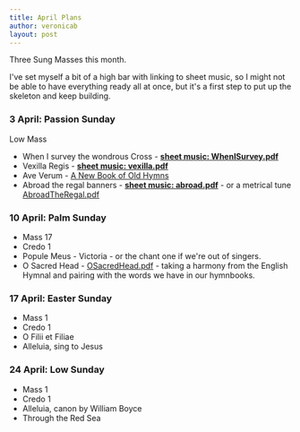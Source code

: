 ```yaml
---
title: April Plans
author: veronicab
layout: post
---
```


Three Sung Masses this month.

I've set myself a bit of a high bar with linking to sheet music, so I might not be able to have everything ready all at once, but it's a first step to put up the skeleton and keep building.

### 3 April: Passion Sunday

Low Mass

* When I survey the wondrous Cross - [**sheet music: WhenISurvey.pdf**](/pdf/hymns/WhenISurvey.pdf)
* Vexilla Regis - [**sheet music: vexilla.pdf**](/pdf/chant/vexilla.pdf)
* Ave Verum - [A New Book of Old Hymns](https://newbookoldhymns.brandt.id.au/hymns/aveverum.html)
* Abroad the regal banners - [**sheet music: abroad.pdf**](/pdf/chant/abroad.pdf) - or a metrical tune [AbroadTheRegal.pdf](/pdf/hymns/AbroadTheRegal.pdf)

### 10 April: Palm Sunday

* Mass 17
* Credo 1
* Popule Meus - Victoria - or the chant one if we're out of singers.
* O Sacred Head - [OSacredHead.pdf](/pdf/hymns/OSacredHead.pdf) - taking a harmony from the English Hymnal and pairing with the words we have in our hymnbooks.

### 17 April: Easter Sunday

* Mass 1
* Credo 1
* O Filii et Filiae
* Alleluia, sing to Jesus

### 24 April: Low Sunday

* Mass 1
* Credo 1
* Alleluia, canon by William Boyce
* Through the Red Sea



